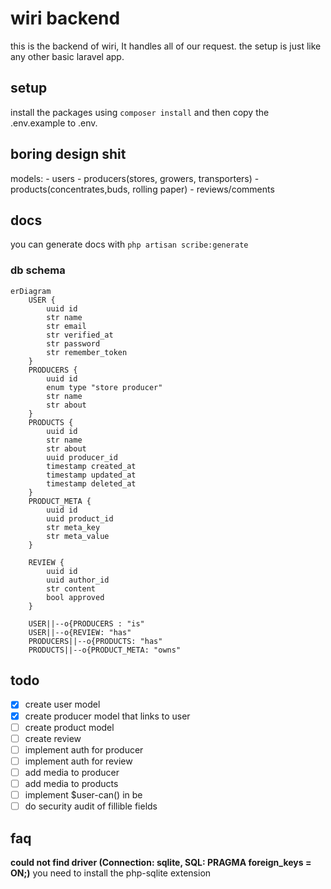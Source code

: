 # wiri backend
this is the backend of wiri, It handles all of our request. the setup is just like any other basic laravel app.

## setup
install the packages using `composer install` and then copy the .env.example to .env. 

## boring design shit
models: 
    - users 
    - producers(stores, growers, transporters)
    - products(concentrates,buds, rolling paper)
    - reviews/comments

## docs
you can generate docs with `php artisan scribe:generate`

### db schema

```mermaid
erDiagram
    USER {
        uuid id 
        str name
        str email
        str verified_at
        str password
        str remember_token
    }
    PRODUCERS { 
        uuid id 
        enum type "store producer"
        str name
        str about
    }
    PRODUCTS {
        uuid id
        str name
        str about
        uuid producer_id 
        timestamp created_at
        timestamp updated_at
        timestamp deleted_at
    }
    PRODUCT_META {
        uuid id
        uuid product_id
        str meta_key
        str meta_value
    }

    REVIEW {
        uuid id 
        uuid author_id 
        str content
        bool approved
    }

    USER||--o{PRODUCERS : "is"
    USER||--o{REVIEW: "has"
    PRODUCERS||--o{PRODUCTS: "has"
    PRODUCTS||--o{PRODUCT_META: "owns"
```

## todo
- [x] create user model
- [x] create producer model that links to user
- [ ] create product model
- [ ] create review 
- [ ] implement auth for producer
- [ ] implement auth for review
- [ ] add media to producer
- [ ] add media to products
- [ ] implement $user-can() in be
- [ ] do security audit of fillible fields 

## faq 
**could not find driver (Connection: sqlite, SQL: PRAGMA foreign_keys = ON;)**
you need to install the php-sqlite extension
